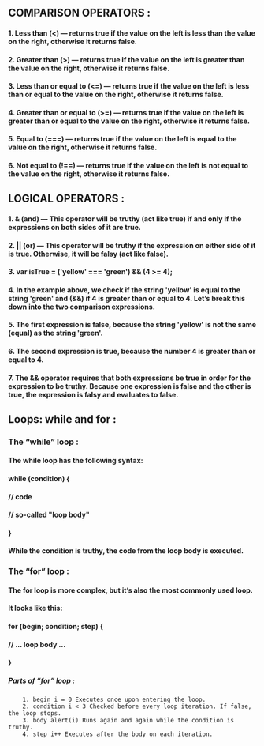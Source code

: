## COMPARISON OPERATORS :

#### 1. Less than (<) — returns true if the value on the left is less than the value on the right, otherwise it returns false.
#### 2. Greater than (>) — returns true if the value on the left is greater than the value on the right, otherwise it returns false.
#### 3. Less than or equal to (<=) — returns true if the value on the left is less than or equal to the value on the right, otherwise it returns false.
#### 4. Greater than or equal to (>=) — returns true if the value on the left is greater than or equal to the value on the right, otherwise it returns false.
#### 5. Equal to (===) — returns true if the value on the left is equal to the value on the right, otherwise it returns false.
#### 6. Not equal to (!==) — returns true if the value on the left is not equal to the value on the right, otherwise it returns false.

## LOGICAL OPERATORS :

#### 1. & (and) — This operator will be truthy (act like true) if and only if the expressions on both sides of it are true.
#### 2. || (or) — This operator will be truthy if the expression on either side of it is true. Otherwise, it will be falsy (act like false).
#### 3. var isTrue = ('yellow' === 'green') && (4 >= 4);
#### 4. In the example above, we check if the string 'yellow' is equal to the string 'green' and (&&) if 4 is greater than or equal to 4. Let’s break this down into the two comparison expressions.
#### 5. The first expression is false, because the string 'yellow' is not the same (equal) as the string 'green'.
#### 6. The second expression is true, because the number 4 is greater than or equal to 4.
#### 7. The && operator requires that both expressions be true in order for the expression to be truthy. Because one expression is false and the other is true, the expression is falsy and evaluates to false.

## Loops: while and for :

### The “while” loop :

#### The while loop has the following syntax:

#### while (condition) {
####   // code
####   // so-called "loop body"
#### }
#### While the condition is truthy, the code from the loop body is executed.

### The “for” loop :

#### The for loop is more complex, but it’s also the most commonly used loop.

#### It looks like this:

#### for (begin; condition; step) {
####   // ... loop body ...
#### }

##### Parts of “for” loop :
	
        1. begin i = 0 Executes once upon entering the loop.
        2. condition i < 3 Checked before every loop iteration. If false, the loop stops.
        3. body	alert(i) Runs again and again while the condition is truthy.
        4. step	i++	Executes after the body on each iteration.